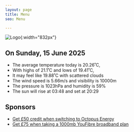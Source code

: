 ```yaml
---
layout: page
title: Menu
seo: Menu

---
```


![Logo](/images/logo.jpg){:width="832px"}

<!-- weather_marker starts -->
## On Sunday, 15 June 2025

- The average temperature today is 20.26˚C,
- With highs of 21.1˚C and lows of 19.41˚C,
- It may feel like 19.88˚C with scattered clouds
- The wind speed is 5.66m/s and visibility is 10000m
- The pressure is 1023hPa and humidity is 59%
- The sun will rise at 03:48 and set at 20:29

<!-- weather_marker ends -->

## Sponsors

- [Get £50 credit when switching to Octopus Energy](https://bit.ly/3oD1nnS)
- [Get £75 when taking a 1000mb YouFibre broadband plan](https://aklam.io/91zWhU?)
